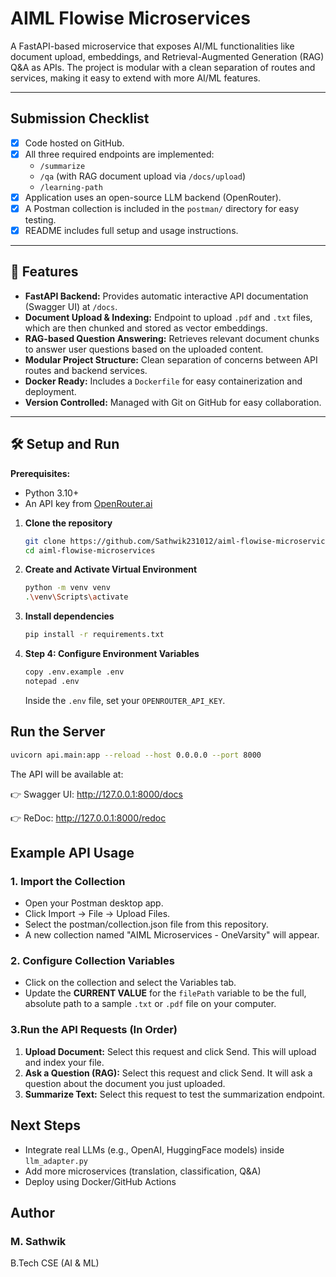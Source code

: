 # AIML Flowise Microservices

A FastAPI-based microservice that exposes AI/ML functionalities like document upload, embeddings, and Retrieval-Augmented Generation (RAG) Q&A as APIs. The project is modular with a clean separation of routes and services, making it easy to extend with more AI/ML features.

---

## Submission Checklist
- [x] Code hosted on GitHub.
- [x] All three required endpoints are implemented:
  - `/summarize`
  - `/qa` (with RAG document upload via `/docs/upload`)
  - `/learning-path`
- [x] Application uses an open-source LLM backend (OpenRouter).
- [x] A Postman collection is included in the `postman/` directory for easy testing.
- [x] README includes full setup and usage instructions.

---

## 🚀 Features
- **FastAPI Backend:** Provides automatic interactive API documentation (Swagger UI) at `/docs`.
- **Document Upload & Indexing:** Endpoint to upload `.pdf` and `.txt` files, which are then chunked and stored as vector embeddings.
- **RAG-based Question Answering:** Retrieves relevant document chunks to answer user questions based on the uploaded content.
- **Modular Project Structure:** Clean separation of concerns between API routes and backend services.
- **Docker Ready:** Includes a `Dockerfile` for easy containerization and deployment.
- **Version Controlled:** Managed with Git on GitHub for easy collaboration.

---

## 🛠️ Setup and Run

**Prerequisites:**
*   Python 3.10+
*   An API key from [OpenRouter.ai](https://openrouter.ai/keys)


1. **Clone the repository**
   ```bash
   git clone https://github.com/Sathwik231012/aiml-flowise-microservices.git
   cd aiml-flowise-microservices
   ```

2. **Create and Activate Virtual Environment**
   ```bash
   python -m venv venv
   .\venv\Scripts\activate
   ```


3. **Install dependencies**
   ```bash
   pip install -r requirements.txt
   ```

4. **Step 4: Configure Environment Variables**
   ```bash
   copy .env.example .env
   notepad .env
   ```
   Inside the `.env` file, set your `OPENROUTER_API_KEY`.

## Run the Server

```bash
uvicorn api.main:app --reload --host 0.0.0.0 --port 8000
```

The API will be available at:

👉 Swagger UI: http://127.0.0.1:8000/docs

👉 ReDoc: http://127.0.0.1:8000/redoc


## Example API Usage

### 1. Import the Collection

- Open your Postman desktop app.
- Click Import -> File -> Upload Files.
- Select the postman/collection.json file from this repository.
- A new collection named "AIML Microservices - OneVarsity" will appear.

### 2. Configure Collection Variables

- Click on the collection and select the Variables tab.
- Update the **CURRENT VALUE** for the `filePath` variable to be the full, absolute path to a sample `.txt` or `.pdf` file on your computer.

### 3.Run the API Requests (In Order)

1. **Upload Document:** Select this request and click Send. This will upload and index your file.
2. **Ask a Question (RAG):** Select this request and click Send. It will ask a question about the document you just uploaded.
3. **Summarize Text:** Select this request to test the summarization endpoint.


## Next Steps

- Integrate real LLMs (e.g., OpenAI, HuggingFace models) inside `llm_adapter.py`
- Add more microservices (translation, classification, Q&A)
- Deploy using Docker/GitHub Actions

## Author

### M. Sathwik

B.Tech CSE (AI & ML) 
